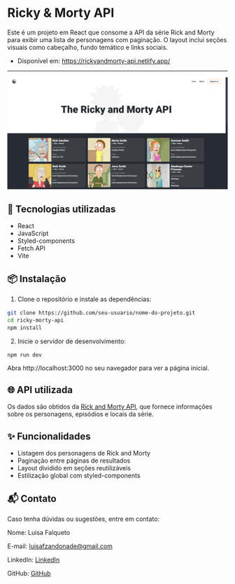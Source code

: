 # Ricky & Morty API

Este é um projeto em React que consome a API da série Rick and Morty para exibir uma lista de personagens com paginação. O layout inclui seções visuais como cabeçalho, fundo temático e links sociais.
- Disponível em: https://rickyandmorty-api.netlify.app/

---

![preview](./public/preview.png)


## 🚀 Tecnologias utilizadas

- React
- JavaScript 
- Styled-components 
- Fetch API
- Vite 

## 📦 Instalação

1. Clone o repositório e instale as dependências:
```bash
git clone https://github.com/seu-usuario/nome-do-projeto.git
cd ricky-morty-api
npm install
```

2. Inicie o servidor de desenvolvimento:
```
npm run dev
```
Abra http://localhost:3000 no seu navegador para ver a página inicial.


## 🌐 API utilizada
Os dados são obtidos da [Rick and Morty API](https://rickandmortyapi.com/), que fornece informações sobre os personagens, episódios e locais da série.

## ✨ Funcionalidades
- Listagem dos personagens de Rick and Morty
- Paginação entre páginas de resultados
- Layout dividido em seções reutilizáveis
- Estilização global com styled-components

## 📬 Contato
Caso tenha dúvidas ou sugestões, entre em contato:

Nome: Luisa Falqueto

E-mail: luisafzandonade@gmail.com

LinkedIn: [LinkedIn](https://www.linkedin.com/in/luisa-falqueto/)

GitHub: [GitHub](https://github.com/luisafalquetoz)

